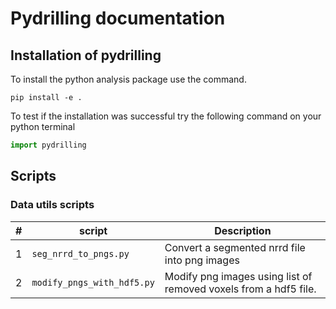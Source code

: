 # Pydrilling documentation

## Installation of pydrilling 
To install the python analysis package use the command.
```
pip install -e .
```

To test if the installation was successful try the following command on your python terminal 

``` python
import pydrilling
```

## Scripts

### Data utils scripts

| **#** | **script**                 | **Description**                                                  |
| ----- | -------------------------- | ---------------------------------------------------------------- |
| 1     | `seg_nrrd_to_pngs.py`      | Convert a segmented nrrd file into png images                    |
| 2     | `modify_pngs_with_hdf5.py` | Modify png images using list of removed voxels from a hdf5 file. |